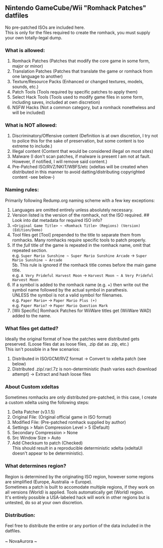 ## Nintendo GameCube/Wii "Romhack Patches" datfiles</br>
No pre-patched ISOs are included here.</br>
This is only for the files required to create the romhack, you must supply your own totally-legal dump.</br>
### What is allowed:</br>
1. Romhack Patches (Patches that modify the core game in some form, major or minor)</br>
2. Translation Patches (Patches that translate the game or romhack from one language to another)</br>
3. Texture/Resource Packs (Enhanced or changed textures, models, sounds, etc.)</br>
4. Patch Tools (Tools required by specific patches to apply them)</br>
5. Select Hack Tools (Tools used to modify game files in some form, including saves, included at own discretion)</br>
6. NSFW Hacks (Not a common category, but a romhack nonetheless and will be included)</br>
### What is NOT allowed:</br>
1. Discriminatory/Offensive content (Definition is at own discretion, I try not to police this for the sake of preservation, but some content is too extreme to include.)</br>
2. Illegal content (Content that would be considered illegal on most sites)</br>
3. Malware (I don't scan patches, if malware is present I am not at fault. However, if notified, I will remove said content.)</br>
4. Pre-Patched ISO/RVZ/NKIT/WBFS/etc (xdeltas will be created when distributed in this manner to avoid datting/distributing copyrighted content -see below-)</br>
### Naming rules:</br>
Primarily following Redump.org naming scheme with a few key exceptions:</br>
1. Languages are omitted entirely unless absolutely necessary.</br>
2. Version listed is the version of the romhack, not the ISO required.  ## Look into dat metadata for required ISO info?</br>
3. ```<Original Game Title> ~ <Romhack Title> (Regions) (Version) (Edition/Demo)```</br>
4. Tool files get [Tool] prepended to the title to separate them from romhacks. Many romhacks require specific tools to patch properly.</br>
5. If the *full* title of the game is repeated in the romhack name, omit that repeated section.</br>
   e.g. ```Super Mario Sunshine ~ Super Mario Sunshine Arcade``` -> ```Super Mario Sunshine ~ Arcade```</br>
   5b. This rule is ignored if the romhack title comes before the main game title.</br>
      e.g. ```A Very Prideful Harvest Moon``` -> ```Harvest Moon ~ A Very Prideful Harvest Moon```</br>
6. If a symbol is added to the romhack name (e.g. +) then write out the symbol name followed by the actual symbol in parathesis.</br>
   UNLESS the symbol is not a valid symbol for filenames.</br>
   e.g. ```Paper Mario+``` -> ```Paper Mario Plus (+)```</br>
   e.g. ```Paper Mario?``` -> ```Paper Mario Question Mark```</br>
7. [Wii Specific] Romhack Patches for WiiWare titles get (WiiWare WAD) added to the name.</br>
### What files get datted?</br>
Ideally the original format of how the patches were distributed gets preserved. (Loose files dat as loose files, .zip dat as .zip, etc.)</br>
This isn't possible in a few scenarios:</br>
1. Distributed in ISO/GCM/RVZ format -> Convert to xdelta patch (see below)</br>
2. Distributed .zip/.rar/.7z is non-deterministic (hash varies each download attempt) -> Extract and hash loose files</br>
### About Custom xdeltas
Sometimes romhacks are only distributed pre-patched, in this case, I create a custom xdelta using the following steps:</br>
1. Delta Patcher (v3.1.5)</br>
2. Original File: (Original official game in ISO format)</br>
3. Modified File: (Pre-patched romhack supplied by author)</br>
4. Settings > Main Compression Level > 5 (Default)</br>
5. Secondary Compression > None</br>
6. Src Window Size > Auto</br>
7. Add Checksum to patch (Checked)</br>
This should result in a reproducible deterministic xdelta (xdeltaUI doesn't appear to be deterministic).</br>
### What determines region?</br>
Region is determined by the originating ISO region, however some regions are simplified (Europe, Australia -> Europe).</br>
Sometimes a patch is built to accomodate multiple regions, if they work on all versions (World) is applied. Tools automatically get (World) region.</br>
It's entirely possible a USA-labeled hack will work in other regions but is untested, do so at your own discretion.</br>
### Distribution:</br>
Feel free to distribute the entire or any portion of the data included in the datfiles.</br>
</br>
~ NovaAurora ~
